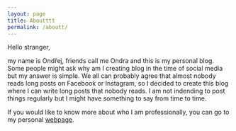 ```yaml
---
layout: page
title: Aboutttt
permalink: /aboutt/
---
```


Hello stranger, 

my name is Ondřej, friends call me Ondra and this is my personal blog. Some people might ask why am I creating blog in the time of social media but my answer is simple. We all can probably agree that almost nobody reads long posts on Facebook or Instagram, so I decided to create this blog where I can write long posts that nobody reads. I am not indending to post things regularly but I might have something to say from time to time.

If you would like to know more about who I am professionally, you can go to my personal [webpage](https://otheiner.github.io/).
